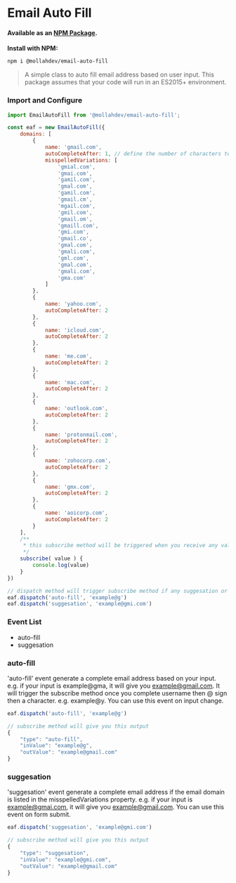 # Email Auto Fill

#### Available as an [NPM Package](https://www.npmjs.com/package/@mollahdev/email-auto-fill).

**Install with NPM:**

```sh
npm i @mollahdev/email-auto-fill
```

> A simple class to auto fill email address based on user input.
> This package assumes that your code will run in an ES2015+ environment.

### Import and Configure
```jsx
import EmailAutoFill from '@mollahdev/email-auto-fill';

const eaf = new EmailAutoFill({
    domains: [
        {
            name: 'gmail.com',
            autoCompleteAfter: 1, // define the number of characters to be typed before auto complete
            misspelledVariations: [
                'gmial.com',
                'gmai.com',
                'gamil.com',
                'gmal.com',
                'gamil.com',
                'gmail.cm',
                'mgail.com',
                'gmil.com',
                'gmail.om',
                'gmaill.com',
                'gmi.com',
                'gmail.co',
                'gmal.com',
                'gmali.com',
                'gml.com',
                'gmal.com',
                'gmali.com',
                'gma.com'
            ]
        },
        {
            name: 'yahoo.com',
            autoCompleteAfter: 2
        },
        {
            name: 'icloud.com',
            autoCompleteAfter: 2
        },
        {
            name: 'me.com',
            autoCompleteAfter: 2
        },
        {
            name: 'mac.com',
            autoCompleteAfter: 2
        },
        {
            name: 'outlook.com',
            autoCompleteAfter: 2
        },
        {
            name: 'protonmail.com',
            autoCompleteAfter: 2
        },
        {
            name: 'zohocorp.com',
            autoCompleteAfter: 2
        },
        {
            name: 'gmx.com',
            autoCompleteAfter: 2
        },
        {
            name: 'aoicorp.com',
            autoCompleteAfter: 2
        }
    ],
    /**
     * this subscribe method will be triggered when you receive any value by using dispatch method
     */ 
    subscribe( value ) {
        console.log(value)
    }
})

// dispatch method will trigger subscribe method if any suggesation or auto-fill available
eaf.dispatch('auto-fill', 'example@g')
eaf.dispatch('suggesation', 'example@gmi.com')

```

### Event List

- auto-fill
- suggesation

### auto-fill

'auto-fill' event generate a complete email address based on your input. e.g. if your input is example@gma, it will give you example@gmail.com. It will trigger the subscribe method once you complete username then @ sign then a character. e.g. example@y. You can use this event on input change.

```jsx
eaf.dispatch('auto-fill', 'example@g')

// subscribe method will give you this output
{
    "type": "auto-fill",
    "inValue": "example@g",
    "outValue": "example@gmail.com"
}
```

### suggesation

'suggesation' event generate a complete email address if the email domain is listed in the misspelledVariations property. e.g. if your input is example@gmai.com, it will give you example@gmail.com. You can use this event on form submit.

```jsx
eaf.dispatch('suggesation', 'example@gmi.com')

// subscribe method will give you this output
{
    "type": "suggesation",
    "inValue": "example@gmi.com",
    "outValue": "example@gmail.com"
}
```